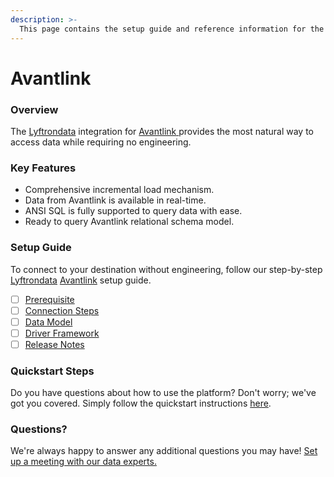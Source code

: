 ```yaml
---
description: >-
  This page contains the setup guide and reference information for the Avantlink source connector.
---
```


# Avantlink

### Overview

The [Lyftrondata](https://www.lyftrondata.com/) integration for [Avantlink](https://www.lyftrondata.com/integration/avantlink/)[ ](https://www.lyftrondata.com/integration/avantlink/)provides the most natural way to access data while requiring no engineering.

### Key Features

* Comprehensive incremental load mechanism.
* Data from Avantlink is available in real-time.&#x20;
* ANSI SQL is fully supported to query data with ease.
* Ready to query Avantlink relational schema model.

### Setup Guide

To connect to your destination without engineering, follow our step-by-step [Lyftrondata](https://www.lyftrondata.com/)  [Avantlink](https://www.lyftrondata.com/integration/avantlink/) setup guide.

* [ ] [Prerequisite](../../marketing-analytics/avantlink/prerequisite.md)
* [ ] [Connection Steps](../../marketing-analytics/avantlink/connection-steps.md)
* [ ] [Data Model](../../marketing-analytics/avantlink/data-model/)
* [ ] [Driver Framework](../../marketing-analytics/avantlink/driver-framework/)
* [ ] [Release Notes](../../marketing-analytics/avantlink/release-notes.md)

### Quickstart Steps

Do you have questions about how to use the platform? Don't worry; we've got you covered. Simply follow the quickstart instructions [here](../../../quickstart-steps.md).

### Questions? <a href="#questions" id="questions"></a>

We're always happy to answer any additional questions you may have! [Set up a meeting with our data experts.](https://www.lyftrondata.com/book-a-meeting/)

